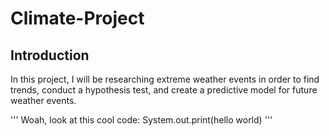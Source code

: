 # Climate-Project

## Introduction
In this project, I will be researching extreme weather events in order to find trends, conduct a hypothesis test, and create a predictive model for future weather events.

'''
Woah, look at this cool code: System.out.print(hello world)
'''
